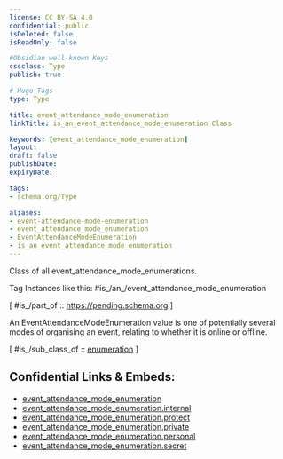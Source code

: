 ```yaml
---
license: CC BY-SA 4.0
confidential: public
isDeleted: false
isReadOnly: false

#Obsidian well-known Keys
cssclass: Type
publish: true

# Hugo Tags
type: Type

title: event_attendance_mode_enumeration
linkTitle: is_an_event_attendance_mode_enumeration Class

keywords: [event_attendance_mode_enumeration]
layout: 
draft: false
publishDate:
expiryDate: 

tags:
- schema.org/Type

aliases:
- event-attendance-mode-enumeration
- event_attendance_mode_enumeration
- EventAttendanceModeEnumeration
- is_an_event_attendance_mode_enumeration
---
```


Class of all event_attendance_mode_enumerations.

Tag Instances like this: 
#is_/an_/event_attendance_mode_enumeration

[ #is_/part_of :: https://pending.schema.org ]

An EventAttendanceModeEnumeration value is one of potentially several modes of organising an event, relating to whether it is online or offline.

[ #is_/sub_class_of :: [enumeration](schema.org/Type/is_a_/intangible/enumeration.md) ]



## Confidential Links & Embeds: 
- [event_attendance_mode_enumeration](../../../../../../_public/schema.org/Type/is_a_/intangible/enumeration/event_attendance_mode_enumeration.md) 
- [event_attendance_mode_enumeration.internal](../../../../../../_internal/schema.org/Type/is_a_/intangible/enumeration/event_attendance_mode_enumeration.internal.md) 
- [event_attendance_mode_enumeration.protect](../../../../../../_protect/schema.org/Type/is_a_/intangible/enumeration/event_attendance_mode_enumeration.protect.md) 
- [event_attendance_mode_enumeration.private](../../../../../../_private/schema.org/Type/is_a_/intangible/enumeration/event_attendance_mode_enumeration.private.md) 
- [event_attendance_mode_enumeration.personal](../../../../../../_personal/schema.org/Type/is_a_/intangible/enumeration/event_attendance_mode_enumeration.personal.md) 
- [event_attendance_mode_enumeration.secret](../../../../../../_secret/schema.org/Type/is_a_/intangible/enumeration/event_attendance_mode_enumeration.secret.md) 
